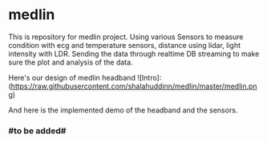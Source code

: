 # medlin

This is repository for medlin project. Using various Sensors to measure condition with ecg and temperature sensors, distance using lidar, light intensity with LDR. Sending the data through realtime DB streaming to make sure the plot and analysis of the data.

Here's our design of medlin headband
![Intro]:(https://raw.githubusercontent.com/shalahuddinn/medlin/master/medlin.png)

And here is the implemented demo of the headband and the sensors.
### #to be added#

